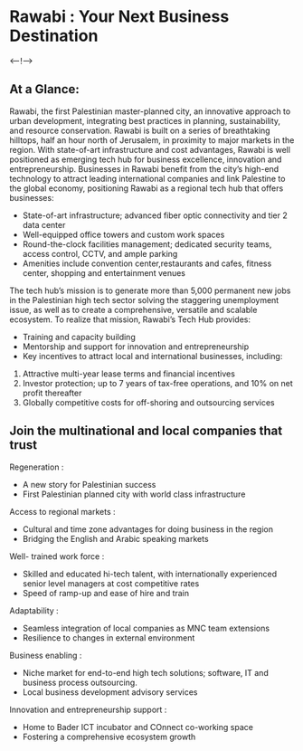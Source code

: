 # Rawabi : Your Next Business Destination

<--!-->

## At a Glance:

Rawabi, the first Palestinian master-planned city, an innovative approach to urban development, integrating best practices in planning, sustainability, and resource conservation. Rawabi is built on a series of breathtaking hilltops, half an hour north of Jerusalem, in proximity to major markets in the region. With state-of-art infrastructure and cost advantages, Rawabi is well positioned as emerging tech hub for business excellence, innovation and entrepreneurship.
Businesses in Rawabi benefit from the city’s high-end technology to attract leading international companies and link Palestine to the global economy, positioning Rawabi as a regional tech hub that offers businesses:
- State-of-art infrastructure; advanced fiber optic connectivity and tier 2 data center
- Well-equipped office towers and custom work spaces
- Round-the-clock facilities management; dedicated security teams, access control, CCTV, and ample parking
- Amenities include convention center,restaurants and cafes, fitness center, shopping and entertainment venues

The tech hub’s mission is to generate more than 5,000 permanent new jobs in the Palestinian high tech sector solving the staggering unemployment issue, as well as to create a comprehensive, versatile and scalable ecosystem. To realize that mission, Rawabi’s Tech Hub provides:

- Training and capacity building
- Mentorship and support for innovation and entrepreneurship
- Key incentives to attract local and international businesses, including:
1. Attractive multi-year lease terms and financial incentives
2. Investor protection; up to 7 years of tax-free operations, and 10% on net profit thereafter
3. Globally competitive costs for off-shoring and outsourcing services

## Join the multinational and local companies that trust

Regeneration : 
- A new story for Palestinian success
- First Palestinian planned city with world class infrastructure

Access to regional markets : 
- Cultural and time zone advantages for doing business in the region
- Bridging the English and Arabic speaking markets

Well- trained work force :
- Skilled and educated hi-tech talent, with internationally experienced senior level managers at cost competitive rates
- Speed of ramp-up and ease of hire and train

Adaptability :
- Seamless integration of local companies as MNC team extensions
- Resilience to changes in external environment

Business enabling :
- Niche market for end-to-end high tech solutions; software, IT and business process outsourcing.
- Local business development advisory services

Innovation and entrepreneurship support :
- Home to Bader ICT incubator and COnnect co-working space
- Fostering a comprehensive ecosystem growth